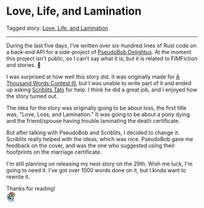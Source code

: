 # Love, Life, and Lamination

Tagged story: [Love, Life, and Lamination](https://www.fimfiction.net/story/562089/love-life-and-lamination)

***

During the last five days, I've written over six-hundred lines of Rust code on a back-end API for a side-project of [PseudoBob Delightus](https://www.fimfiction.net/user/12771/PseudoBob+Delightus). At the moment this project isn't public, so I can't say what it is, but it is related to FIMFiction and stories. 👀

I was surprised at how well this story did. It was originally made for [A Thousand Words Contest III](https://www.fimfiction.net/group/216361/a-thousand-words/thread/540659/a-thousand-words-contest-iii-2024-jun-09-jul-14), but I was unable to write part of it and ended up asking [Scriblits Talo](https://www.fimfiction.net/user/495925/Scriblits+Talo/stories) for help. I think he did a great job, and I enjoyed how the story turned out.

The idea for the story was originally going to be about loss, the first title was, "Love, Loss, and Lamination." It was going to be about a pony dying and the friend/spouse having trouble laminating the death certificate.

But after talking with PseudoBob and Scriblits, I decided to change it. Scriblits really helped with the ideas, which was nice. PseudoBob gave me feedback on the cover, and was the one who suggested using their hoofprints on the marriage certificate.

I'm still planning on releasing my next story on the 29th. Wish me luck, I'm going to need it. I've got over 1000 words done on it, but I kinda want to rewrite it.

Thanks for reading!  
![:rainbowdetermined2:](../../../emotes/rainbowdetermined2.png)

